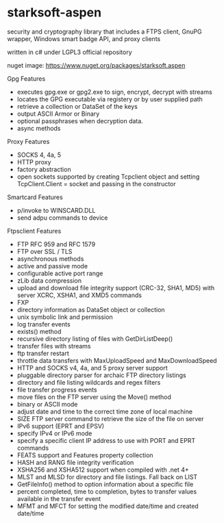 # starksoft-aspen
security and cryptography library that includes a FTPS client, GnuPG wrapper, Windows smart badge API, and proxy clients

written in c# under LGPL3 
official repository

nuget image: https://www.nuget.org/packages/starksoft.aspen

Gpg Features
* executes gpg.exe or gpg2.exe to sign, encrypt, decrypt with streams
* locates the GPG executable via registery or by user supplied path
* retrieve a collection or DataSet of the keys
* output ASCII Armor or Binary
* optional passphrases when decryption data.
* async methods

Proxy Features
* SOCKS 4, 4a, 5
* HTTP proxy
* factory abstraction
* open sockets supported by creating Tcpclient object and setting TcpClient.Client = socket and passing in the constructor

Smartcard Features
* p/invoke to WINSCARD.DLL
* send adpu commands to device

Ftpsclient Features
* FTP RFC 959 and RFC 1579
* FTP over SSL / TLS
* asynchronous methods
* active and passive mode
* configurable active port range
* zLib data compression 
* upload and download file integrity support (CRC-32, SHA1, MD5)  with server XCRC, XSHA1, and XMD5 commands
* FXP 
* directory information as DataSet object or collection
* unix symbolic link and permission
* log transfer events
* exists() method
* recursive directory listing of files with GetDirListDeep()
* transfer files with streams
* ftp transfer restart
* throttle data transfers with MaxUploadSpeed and MaxDownloadSpeed 
* HTTP and SOCKS v4, 4a, and 5 proxy server support
* pluggable directory parser for archaic FTP directory listings
* directory and file listing wildcards and regex filters
* file transfer progress events
* move files on the FTP server using the Move() method
* binary or ASCII mode
* adjust date and time to the correct time zone of local machine
* SIZE FTP server command to retrieve the size of the file on server
* IPv6 support (EPRT and EPSV)
* specify IPv4 or IPv6 mode
* specify a specific client IP address to use with PORT and EPRT commands
* FEATS support and Features property collection
* HASH and RANG file integrity verification
* XSHA256 and XSHA512 support when compiled with .net 4+
* MLST and MLSD for directory and file listings. Fall back on LIST
* GetFileInfo() method to option information about a specific file
* percent completed, time to completion, bytes to transfer values available in the transfer event
* MFMT and MFCT for setting the modified date/time and created date/time 
